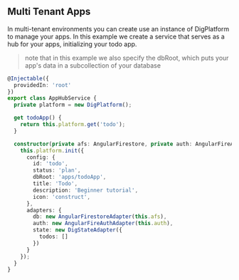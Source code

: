 
## Multi Tenant Apps

In multi-tenant environments you can create use an instance of DigPlatform to manage your apps. In this example
we create a service that serves as a hub for your apps, initializing your todo app.

> note that in this example we also specify the dbRoot, which puts your app's data in a subcollection of your database

```typescript
@Injectable({
  providedIn: 'root'
})
export class AppHubService {
  private platform = new DigPlatform();

  get todoApp() {
    return this.platform.get('todo');
  }

  constructor(private afs: AngularFirestore, private auth: AngularFireAuth) {
    this.platform.init({
      config: {
        id: 'todo',
        status: 'plan',
        dbRoot: 'apps/todoApp',
        title: 'Todo',
        description: 'Beginner tutorial',
        icon: 'construct',
      },
      adapters: {
        db: new AngularFirestoreAdapter(this.afs),
        auth: new AngularFireAuthAdapter(this.auth),
        state: new DigStateAdapter({
          todos: []
        })
      }
    });
  }
}
```
